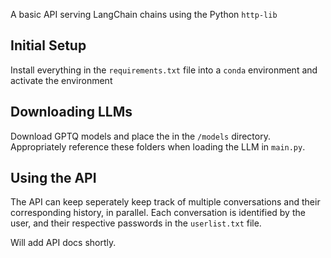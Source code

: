 A basic API serving LangChain chains using the Python `http-lib`

## Initial Setup

Install everything in the `requirements.txt` file into a `conda` environment and activate the environment

## Downloading LLMs

Download GPTQ models and place the in the `/models` directory. Appropriately reference these folders when loading the LLM in `main.py`.

## Using the API

The API can keep seperately keep track of multiple conversations and their corresponding history, in parallel. Each conversation is identified by the user, and their respective passwords in the `userlist.txt` file.

Will add API docs shortly.